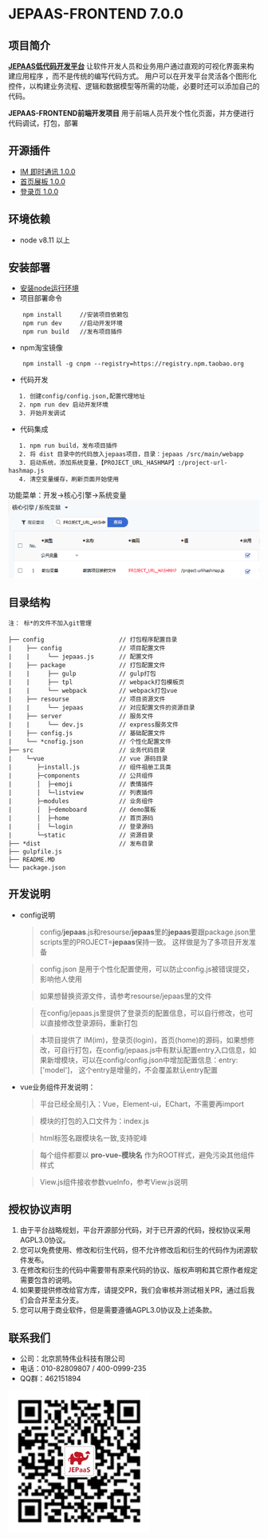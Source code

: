 JEPAAS-FRONTEND 7.0.0
======================

## 项目简介
[**JEPAAS低代码开发平台**](https://gitee.com/jepaas/jepaas/blob/develop/README.md) 让软件开发人员和业务用户通过直观的可视化界面来构建应用程序 ，而不是传统的编写代码方式。 用户可以在开发平台灵活各个图形化控件，以构建业务流程、逻辑和数据模型等所需的功能，必要时还可以添加自己的代码。

**JEPAAS-FRONTEND前端开发项目** 用于前端人员开发个性化页面，并方便进行代码调试，打包，部署

## 开源插件
- [IM 即时通讯 1.0.0](docs/plugin/im/README.md)
- [首页展板 1.0.0](docs/plugin/home/README.md)
- [登录页 1.0.0](docs/plugin/login/README.md)


## 环境依赖
- node v8.11 以上

## 安装部署
- [安装node运行环境](http://nodejs.cn/download/)
- 项目部署命令
```
    npm install     //安装项目依赖包
    npm run dev     //启动开发环境
    npm run build   //发布项目插件
```
- npm淘宝镜像
```
    npm install -g cnpm --registry=https://registry.npm.taobao.org
```

- 代码开发
```
   1. 创建config/config.json,配置代理地址
   2. npm run dev 启动开发环境
   3. 开始开发调试
```
- 代码集成
```
   1. npm run build，发布项目插件
   2. 将 dist 目录中的代码放入jepaas项目，目录：jepaas /src/main/webapp
   3. 启动系统，添加系统变量，【PROJECT_URL_HASHMAP】:/project-url-hashmap.js
   4. 清空变量缓存，刷新页面开始使用
```

  功能菜单：开发->核心引擎->系统变量
      ![](docs/assets/images/PROJECT_URL_HASHMAP.png)
## 目录结构

```
注： 标*的文件不加入git管理

├── config                     // 打包程序配置目录
|    ├── config                // 项目配置文件
|    |     └── jepaas.js       // 配置文件
|    ├── package               // 打包配置文件
|    |     ├── gulp            // gulp打包
|    |     ├── tpl             // webpack打包模板页
|    |     └── webpack         // webpack打包vue
|    ├── resourse              // 项目资源文件
|    |     └── jepaas          // 对应配置文件的资源目录
|    ├── server                // 服务文件
|    |     └── dev.js          // express服务文件
|    ├── config.js             // 基础配置文件
|    └── *cnofig.json          // 个性化配置文件
├── src                        // 业务代码目录
|    └─vue                     // vue 源码目录
|       ├─install.js           // 组件祖册工具类
|       ├─components           // 公共组件
|       │  ├─emoji             // 表情插件
|       │  └─listview          // 列表插件
|       ├─modules              // 业务组件
|       │  ├─demoboard         // demo展板
|       │  ├─home              // 首页源码
|       │  └─login             // 登录源码
|       └─static               // 资源目录
├── *dist                      // 发布目录
├── gulpfile.js
├── README.MD
└── package.json
```

## 开发说明
- config说明
  >config/**jepaas**.js和resourse/**jepaas**里的**jepaas**要跟package.json里scripts里的PROJECT=**jepaas**保持一致。
  这样做是为了多项目开发准备

  > config.json 是用于个性化配置使用，可以防止config.js被错误提交，影响他人使用

  >如果想替换资源文件，请参考resourse/jepaas里的文件

  >在config/jepaas.js里提供了登录页的配置信息，可以自行修改，也可以直接修改登录源码，重新打包

  > 本项目提供了 IM(im)，登录页(login)，首页(home)的源码，如果想修改，可自行打包，在config/jepaas.js中有默认配置entry入口信息，如果新增模块，可以在config/config.json中增加配置信息：entry:['model']，
  这个entry是增量的，不会覆盖默认entry配置

- vue业务组件开发说明：
  > 平台已经全局引入：Vue，Element-ui，EChart，不需要再import

  > 模块的打包的入口文件为：index.js

  > html标签名跟模块名一致,支持驼峰

  > 每个组件都要以 **pro-vue-模块名** 作为ROOT样式，避免污染其他组件样式

  > View.js组件接收参数vueInfo，参考View.js说明

## 授权协议声明

1. 由于平台战略规划，平台开源部分代码，对于已开源的代码，授权协议采用AGPL3.0协议。
2. 您可以免费使用、修改和衍生代码，但不允许修改后和衍生的代码作为闭源软件发布。
3. 在修改和衍生的代码中需要带有原来代码的协议、版权声明和其它原作者规定需要包含的说明。
4. 如果要提供修改给官方库，请提交PR，我们会审核并测试相关PR，通过后我们会合并至主分支。
5. 您可以用于商业软件，但是需要遵循AGPL3.0协议及上述条款。

## 联系我们

- 公司：北京凯特伟业科技有限公司
- 电话：010-82809807 / 400-0999-235
- QQ群：462151894

![](docs/assets/images/jepaas-qrcode.png)
